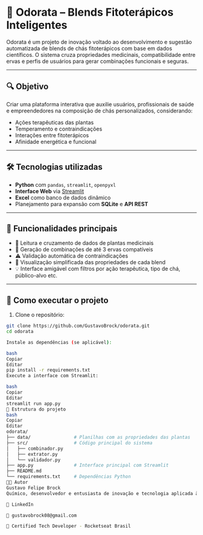 # 🌿 Odorata – Blends Fitoterápicos Inteligentes

Odorata é um projeto de inovação voltado ao desenvolvimento e sugestão automatizada de blends de chás fitoterápicos com base em dados científicos. O sistema cruza propriedades medicinais, compatibilidade entre ervas e perfis de usuários para gerar combinações funcionais e seguras.

---

## 🔍 Objetivo

Criar uma plataforma interativa que auxilie usuários, profissionais de saúde e empreendedores na composição de chás personalizados, considerando:

- Ações terapêuticas das plantas
- Temperamento e contraindicações
- Interações entre fitoterápicos
- Afinidade energética e funcional

---

## 🛠️ Tecnologias utilizadas

- **Python** com `pandas`, `streamlit`, `openpyxl`
- **Interface Web** via [Streamlit](https://streamlit.io)
- **Excel** como banco de dados dinâmico
- Planejamento para expansão com **SQLite** e **API REST**

---

## 🧪 Funcionalidades principais

- 📂 Leitura e cruzamento de dados de plantas medicinais
- 🔀 Geração de combinações de até 3 ervas compatíveis
- ⚠️ Validação automática de contraindicações
- 🌿 Visualização simplificada das propriedades de cada blend
- 💡 Interface amigável com filtros por ação terapêutica, tipo de chá, público-alvo etc.

---

## 🚀 Como executar o projeto

1. Clone o repositório:

```bash
git clone https://github.com/GustavoBrock/odorata.git
cd odorata

Instale as dependências (se aplicável):

bash
Copiar
Editar
pip install -r requirements.txt
Execute a interface com Streamlit:

bash
Copiar
Editar
streamlit run app.py
📁 Estrutura do projeto
bash
Copiar
Editar
odorata/
├── data/                # Planilhas com as propriedades das plantas
├── src/                 # Código principal do sistema
│   ├── combinador.py
│   ├── extrator.py
│   └── validador.py
├── app.py               # Interface principal com Streamlit
├── README.md
└── requirements.txt     # Dependências Python
👨‍💻 Autor
Gustavo Felipe Brock
Químico, desenvolvedor e entusiasta de inovação e tecnologia aplicada à saúde natural.

💼 LinkedIn

📧 gustavobrock08@gmail.com

🧠 Certified Tech Developer - Rocketseat Brasil
